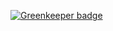 
[![Greenkeeper badge](https://badges.greenkeeper.io/alexNeto/forum-djangular3.svg)](https://greenkeeper.io/)
